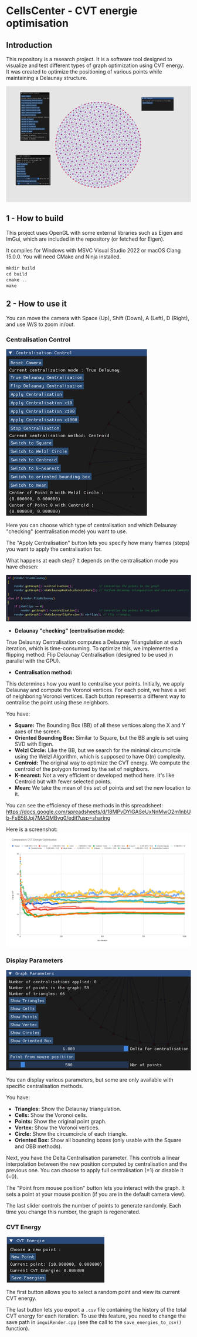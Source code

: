 # CellsCenter - CVT energie optimisation

## Introduction

This repository is a research project. It is a software tool designed to visualize and test different types of graph optimization using CVT energy.  
It was created to optimize the positioning of various points while maintaining a Delaunay structure.

![Exemple](./assets/img/exemple.png)

## 1 - How to build

This project uses OpenGL with some external libraries such as Eigen and ImGui, which are included in the repository (or fetched for Eigen).

It compiles for Windows with MSVC Visual Studio 2022 or macOS Clang 15.0.0. You will need CMake and Ninja installed.

```
mkdir build
cd build
cmake ..
make
```

## 2 - How to use it

You can move the camera with Space (Up), Shift (Down), A (Left), D (Right), and use W/S to zoom in/out.

### Centralisation Control

![centrControl](/assets/img/CentrControl.png)

Here you can choose which type of centralisation and which Delaunay "checking" (centralisation mode) you want to use.

The "Apply Centralisation" button lets you specify how many frames (steps) you want to apply the centralisation for.

What happens at each step? It depends on the centralisation mode you have chosen:

![dcheck](/assets/img/codeEx1.png)

- **Delaunay "checking" (centralisation mode):**

True Delaunay Centralisation computes a Delaunay Triangulation at each iteration, which is time-consuming. To optimize this, we implemented a flipping method: Flip Delaunay Centralisation (designed to be used in parallel with the GPU).

- **Centralisation method:**

This determines how you want to centralise your points. Initially, we apply Delaunay and compute the Voronoi vertices. For each point, we have a set of neighboring Voronoi vertices. Each button represents a different way to centralise the point using these neighbors.

You have:
- **Square:** The Bounding Box (BB) of all these vertices along the X and Y axes of the screen.
- **Oriented Bounding Box:** Similar to Square, but the BB angle is set using SVD with Eigen.
- **Welzl Circle:** Like the BB, but we search for the minimal circumcircle using the Welzl Algorithm, which is supposed to have O(n) complexity.
- **Centroid:** The original way to optimize the CVT energy. We compute the centroid of the polygon formed by the set of neighbors.
- **K-nearest:** Not a very efficient or developed method here. It's like Centroid but with fewer selected points.
- **Mean:** We take the mean of this set of points and set the new location to it.

You can see the efficiency of these methods in this spreadsheet:  
https://docs.google.com/spreadsheets/d/18MPvDYlGASeUxNnMwO2m1nbUb-FsB5BJpj7MAQMBvg0/edit?usp=sharing

Here is a screenshot:  
![Graphique](/assets/img/Comparaison%20CVT%20Energie%20Optimisation.png)

### Display Parameters

![Display Parameters](/assets/img/graphPara.png)

You can display various parameters, but some are only available with specific centralisation methods.

You have:
- **Triangles:** Show the Delaunay triangulation.
- **Cells:** Show the Voronoi cells.
- **Points:** Show the original point graph.
- **Vertex:** Show the Voronoi vertices.
- **Circle:** Show the circumcircle of each triangle.
- **Oriented Box:** Show all bounding boxes (only usable with the Square and OBB methods).

Next, you have the Delta Centralisation parameter. This controls a linear interpolation between the new position computed by centralisation and the previous one. You can choose to apply full centralisation (=1) or disable it (=0).

The "Point from mouse position" button lets you interact with the graph. It sets a point at your mouse position (if you are in the default camera view).

The last slider controls the number of points to generate randomly. Each time you change this number, the graph is regenerated.

### CVT Energy

![CVT Energy](/assets/img/cvt.png)

The first button allows you to select a random point and view its current CVT energy.

The last button lets you export a `.csv` file containing the history of the total CVT energy for each iteration. To use this feature, you need to change the save path in `imguiRender.cpp` (see the call to the `save_energies_to_csv()` function).




